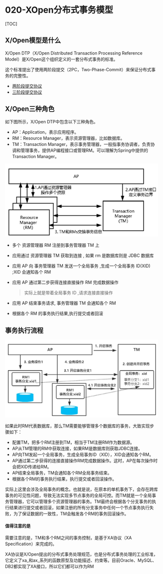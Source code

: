 # 020-XOpen分布式事务模型

[TOC]

## X/Open模型是什么

X/Open DTP（X/Open Distributed Transaction Processing Reference Model）是X/Open这个组织定义的一套分布式事务的标准。

这个标准提出了使用两阶段提交（2PC，Two-Phase-Commit）来保证分布式事务的完整性。

- [两阶段提交协议](030-两阶段提交协议.md) 
- [三阶段提交协议](040-三阶段提交协议.md) 

## X/Open三种角色

如下图所示，X/Open DTP中包含以下三种角色。

- AP：Application，表示应用程序。
- RM：Resource Manager，表示资源管理器，比如数据库。
- TM：Transaction Manager，表示事务管理器，一般指事务协调者，负责协调和管理事务，提供AP编程接口或管理RM。可以理解为Spring中提供的Transaction Manager。

<img src="../../assets/image-20200903104200379.png" alt="image-20200903104200379" style="zoom:50%;" />

- 多个 资源管理器 RM 注册到事务管理器 TM 上

- 应用通过 资源管理器 TM 获取到连接 , 如果 rm 是数据库则是 JDBC 数据库

- 应用 AP 向 事务管理器 TM 发送一个全局事务 ,生成一个全局事务 ID(XID) ;XID 会通知各个 RM

- 应用 AP 通过第二步获得连接直接操作 RM 完成数据操作

  > 实际上就是带着全局事务 ID ,请求连接直接操作

- 应用 AP 结束事务请求, 事务管理器 TM 会通知各个 RM
- 根据各个 RM 的事务执行结果,执行提交或者回滚

## 事务执行流程

<img src="../../assets/image-20200903105534033.png" alt="image-20200903105534033" style="zoom:50%;" />

如果此时RM代表数据库，那么TM需要能够管理多个数据库的事务，大致实现步骤如下：

- 配置TM，把多个RM注册到TM，相当于TM注册RM作为数据源。
- AP从TM管理的RM中获取连接，如果RM是数据库则获取JDBC连接。
- AP向TM发起一个全局事务，生成全局事务ID（XID），XID会通知各个RM。
- AP通过第二步获得的连接直接操作RM完成数据操作。这时，AP在每次操作时会把XID传递给RM。
-  AP结束全局事务，TM会通知各个RM全局事务结束。
- 根据各个RM的事务执行结果，执行提交或者回滚操作。

实际上这里会涉及全局事务的概念。也就是说，在原本的单机事务下，会存在跨库事务的可见性问题，导致无法实现多节点事务的全局可控。而TM就是一个全局事务管理器，它可以管理多个资源管理器的事务。TM最终会根据各个分支事务的执行结果进行提交或者回滚，如果注册的所有分支事务中任何一个节点事务执行失败，为了保证数据的一致性，TM会触发各个RM的事务回滚操作。

#### 值得注意的是

需要注意的是，TM和多个RM之间的事务控制，是基于XA协议（XA Specification）来完成的。

XA协议是X/Open提出的分布式事务处理规范，也是分布式事务处理的工业标准，它定义了xa_和ax_系列的函数原型及功能描述、约束等。目前Oracle、MySQL、DB2都实现了XA接口，所以它们都可以作为RM

